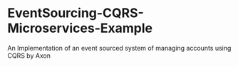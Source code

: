 # EventSourcing-CQRS-Microservices-Example
An Implementation of an event sourced system of managing accounts using CQRS by Axon
